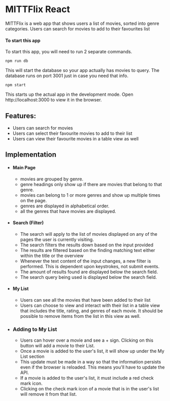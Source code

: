 # MITTFlix React

MITTFlix is a web app that shows users a list of movies, sorted into genre categories. Users can search for movies to add to their favourites list

#### To start this app

To start this app, you will need to run 2 separate commands.

`npm run db`

This will start the database so your app actually has movies to query. The database runs on port 3001 just in case you need that info.

`npm start`

This starts up the actual app in the development mode.
Open http://localhost:3000 to view it in the browser.

## Features:

- Users can search for movies
- Users can select their favourite movies to add to their list
- Users can view their favourite movies in a table view as well

## Implementation

- #### Main Page
    - movies are grouped by genre.
    - genre headings only show up if there are movies that belong to that genre.
    - movies can belong to 1 or more genres and show up multiple times on the page.
    - genres are displayed in alphabetical order.
    - all the genres that have movies are displayed.

- #### Search (Filter)
    - The search will apply to the list of movies displayed on any of the pages the user is currently visiting.
    - The search filters the results down based on the input provided
    - The results are filtered based on the finding matching text either within the title or the overview
    - Whenever the text content of the input changes, a new filter is performed. This is dependent upon keystrokes, not submit events.
    - The amount of results found are displayed below the search field.
    - The search query being used is displayed below the search field.

- #### My List
    - Users can see all the movies that have been added to their list
    - Users can choose to view and interact with their list in a table view that includes the title, rating, and genres of each movie. It should be possible to remove items from the list in this view as well.

- ### Adding to My List
    - Users can hover over a movie and see a + sign. Clicking on this button will add a movie to their List.
    - Once a movie is added to the user's list, it will show up under the My List section
    - This update must be made in a way so that the information persists even if the browser is reloaded. This means you'll have to update the API.
    - If a movie is added to the user's list, it must include a red check mark icon.
    - Clicking on the check mark icon of a movie that is in the user's list will remove it from that list.
